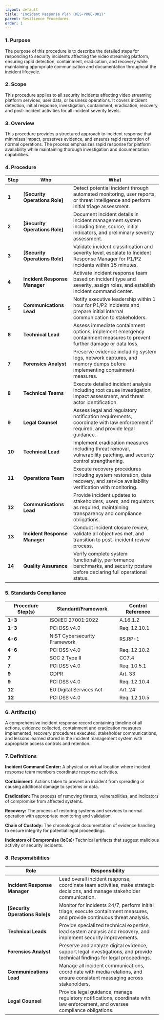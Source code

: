 ```yaml
---
layout: default
title: "Incident Response Plan (RES-PROC-001)"
parent: Resilience Procedures
order: 1
---
```


### 1. Purpose

The purpose of this procedure is to describe the detailed steps for responding to security incidents affecting the video streaming platform, ensuring rapid detection, containment, eradication, and recovery while maintaining appropriate communication and documentation throughout the incident lifecycle.

### 2. Scope

This procedure applies to all security incidents affecting video streaming platform services, user data, or business operations. It covers incident detection, initial response, investigation, containment, eradication, recovery, and post-incident activities for all incident severity levels.

### 3. Overview

This procedure provides a structured approach to incident response that minimizes impact, preserves evidence, and ensures rapid restoration of normal operations. The process emphasizes rapid response for platform availability while maintaining thorough investigation and documentation capabilities.

### 4. Procedure

| **Step** | **Who** | **What** |
| -------- | -------- | -------- |
| **1** | **[Security Operations Role]** | Detect potential incident through automated monitoring, user reports, or threat intelligence and perform initial triage assessment. |
| **2** | **[Security Operations Role]** | Document incident details in incident management system including time, source, initial indicators, and preliminary severity assessment. |
| **3** | **[Security Operations Role]** | Validate incident classification and severity level, escalate to Incident Response Manager for P1/P2 incidents within 15 minutes. |
| **4** | **Incident Response Manager** | Activate incident response team based on incident type and severity, assign roles, and establish incident command center. |
| **5** | **Communications Lead** | Notify executive leadership within 1 hour for P1/P2 incidents and prepare initial internal communication to stakeholders. |
| **6** | **Technical Lead** | Assess immediate containment options, implement emergency containment measures to prevent further damage or data loss. |
| **7** | **Forensics Analyst** | Preserve evidence including system logs, network captures, and memory dumps before implementing containment measures. |
| **8** | **Technical Teams** | Execute detailed incident analysis including root cause investigation, impact assessment, and threat actor identification. |
| **9** | **Legal Counsel** | Assess legal and regulatory notification requirements, coordinate with law enforcement if required, and provide legal guidance. |
| **10** | **Technical Lead** | Implement eradication measures including threat removal, vulnerability patching, and security control strengthening. |
| **11** | **Operations Team** | Execute recovery procedures including system restoration, data recovery, and service availability verification with monitoring. |
| **12** | **Communications Lead** | Provide incident updates to stakeholders, users, and regulators as required, maintaining transparency and compliance obligations. |
| **13** | **Incident Response Manager** | Conduct incident closure review, validate all objectives met, and transition to post-incident review process. |
| **14** | **Quality Assurance** | Verify complete system functionality, performance benchmarks, and security posture before declaring full operational status. |

### 5. Standards Compliance

| **Procedure Step(s)** | **Standard/Framework** | **Control Reference** |
| --------------------- | ---------------------- | --------------------- |
| **1-3** | ISO/IEC 27001:2022 | A.16.1.2 |
| **1-3** | PCI DSS v4.0 | Req. 12.10.1 |
| **4-6** | NIST Cybersecurity Framework | RS.RP-1 |
| **4-6** | PCI DSS v4.0 | Req. 12.10.2 |
| **7** | SOC 2 Type II | CC7.4 |
| **7** | PCI DSS v4.0 | Req. 10.5.1 |
| **9** | GDPR | Art. 33 |
| **9** | PCI DSS v4.0 | Req. 12.10.4 |
| **12** | EU Digital Services Act | Art. 24 |
| **12** | PCI DSS v4.0 | Req. 12.10.5 |

### 6. Artifact(s)

A comprehensive incident response record containing timeline of all actions, evidence collected, containment and eradication measures implemented, recovery procedures executed, stakeholder communications, and lessons learned stored in the incident management system with appropriate access controls and retention.

### 7. Definitions

**Incident Command Center:** A physical or virtual location where incident response team members coordinate response activities.

**Containment:** Actions taken to prevent an incident from spreading or causing additional damage to systems or data.

**Eradication:** The process of removing threats, vulnerabilities, and indicators of compromise from affected systems.

**Recovery:** The process of restoring systems and services to normal operation with appropriate monitoring and validation.

**Chain of Custody:** The chronological documentation of evidence handling to ensure integrity for potential legal proceedings.

**Indicators of Compromise (IoCs):** Technical artifacts that suggest malicious activity or security incidents.

### 8. Responsibilities

| **Role** | **Responsibility** |
| -------- | ------------------ |
| **Incident Response Manager** | Lead overall incident response, coordinate team activities, make strategic decisions, and manage stakeholder communication. |
| **[Security Operations Role]s** | Monitor for incidents 24/7, perform initial triage, execute containment measures, and provide continuous threat analysis. |
| **Technical Leads** | Provide specialized technical expertise, lead system analysis and recovery, and implement security improvements. |
| **Forensics Analyst** | Preserve and analyze digital evidence, support legal investigations, and provide technical findings for legal proceedings. |
| **Communications Lead** | Manage all incident communications, coordinate with media relations, and ensure consistent messaging across stakeholders. |
| **Legal Counsel** | Provide legal guidance, manage regulatory notifications, coordinate with law enforcement, and oversee compliance obligations. |
